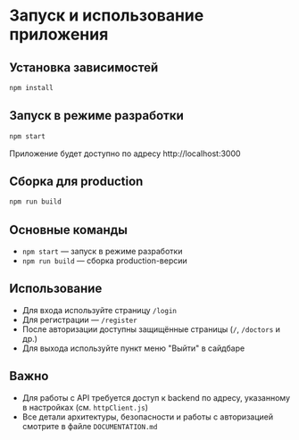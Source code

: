 # Запуск и использование приложения

## Установка зависимостей

```bash
npm install
```

## Запуск в режиме разработки

```bash
npm start
```

Приложение будет доступно по адресу http://localhost:3000

## Сборка для production

```bash
npm run build
```

## Основные команды
- `npm start` — запуск в режиме разработки
- `npm run build` — сборка production-версии

## Использование
- Для входа используйте страницу `/login`
- Для регистрации — `/register`
- После авторизации доступны защищённые страницы (`/`, `/doctors` и др.)
- Для выхода используйте пункт меню "Выйти" в сайдбаре

## Важно
- Для работы с API требуется доступ к backend по адресу, указанному в настройках (см. `httpClient.js`)
- Все детали архитектуры, безопасности и работы с авторизацией смотрите в файле `DOCUMENTATION.md`